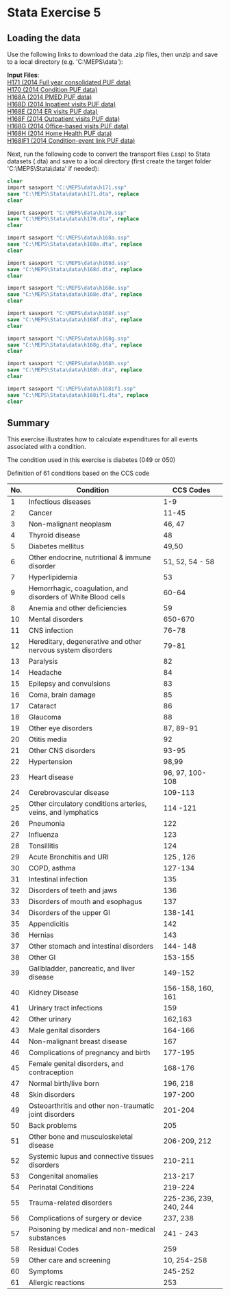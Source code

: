 # Stata Exercise 5

## Loading the data
Use the following links to download the data .zip files, then unzip and save to a local directory (e.g. 'C:\MEPS\data'):

**Input Files**:  
[H171 (2014 Full year consolidated PUF data)](https://meps.ahrq.gov/mepsweb/data_files/pufs/h171ssp.zip)
<br>[H170 (2014 Condition PUF data)](https://meps.ahrq.gov/mepsweb/data_files/pufs/h170ssp.zip)
<br>[H168A (2014 PMED PUF data)](https://meps.ahrq.gov/mepsweb/data_files/pufs/h168assp.zip)
<br>[H168D (2014 Inpatient visits PUF data)](https://meps.ahrq.gov/mepsweb/data_files/pufs/h168dssp.zip)
<br>[H168E (2014 ER visits PUF data)](https://meps.ahrq.gov/mepsweb/data_files/pufs/h168essp.zip)
<br>[H168F (2014 Outpatient visits PUF data)](https://meps.ahrq.gov/mepsweb/data_files/pufs/h168fssp.zip)
<br>[H168G (2014 Office-based visits PUF data)](https://meps.ahrq.gov/mepsweb/data_files/pufs/h168gssp.zip)
<br>[H168H (2014 Home Health PUF data)](https://meps.ahrq.gov/mepsweb/data_files/pufs/h168hssp.zip)
<br>[H168IF1 (2014 Condition-event link PUF data)](https://meps.ahrq.gov/mepsweb/data_files/pufs/h168if1ssp.zip)

Next, run the following code to convert the transport files (.ssp) to Stata datasets (.dta) and save to a local directory (first create the target folder 'C:\MEPS\Stata\data' if needed):
``` stata
clear
import sasxport "C:\MEPS\data\h171.ssp"
save "C:\MEPS\Stata\data\h171.dta", replace
clear

import sasxport "C:\MEPS\data\h170.ssp"
save "C:\MEPS\Stata\data\h170.dta", replace
clear

import sasxport "C:\MEPS\data\h168a.ssp"
save "C:\MEPS\Stata\data\h168a.dta", replace
clear

import sasxport "C:\MEPS\data\h168d.ssp"
save "C:\MEPS\Stata\data\h168d.dta", replace
clear

import sasxport "C:\MEPS\data\h168e.ssp"
save "C:\MEPS\Stata\data\h168e.dta", replace
clear

import sasxport "C:\MEPS\data\h168f.ssp"
save "C:\MEPS\Stata\data\h168f.dta", replace
clear

import sasxport "C:\MEPS\data\h168g.ssp"
save "C:\MEPS\Stata\data\h168g.dta", replace
clear

import sasxport "C:\MEPS\data\h168h.ssp"
save "C:\MEPS\Stata\data\h168h.dta", replace
clear

import sasxport "C:\MEPS\data\h168if1.ssp"
save "C:\MEPS\Stata\data\h168if1.dta", replace
clear
```

## Summary
This exercise illustrates how to calculate expenditures for all events associated with a condition.

The condition used in this exercise is diabetes (049 or 050)

Definition of 61 conditions based on the CCS code

No. | Condition | CCS Codes
-------|------------- |-------------
1|Infectious diseases |1-9
2|  Cancer   | 11-45
3|  Non-malignant neoplasm  |46, 47
4|  Thyroid disease  |48
5|  Diabetes mellitus| 49,50
6|  Other endocrine, nutritional & immune disorder  |51, 52, 54 - 58
7|  Hyperlipidemia   |53
9|  Hemorrhagic, coagulation, and disorders of White Blood cells | 60-64
8|  Anemia and other deficiencies  |59
10| Mental disorders |650-670
11| CNS infection  |76-78
12| Hereditary, degenerative and other nervous system disorders  |79-81
13| Paralysis |82
14| Headache |84
15| Epilepsy and convulsions   |83
16| Coma, brain damage |85
17| Cataract|86
18| Glaucoma | 88
19| Other eye disorders  | 87, 89-91
20| Otitis media | 92
21| Other CNS disorders  | 93-95
22| Hypertension | 98,99
23| Heart disease| 96, 97, 100-108
24| Cerebrovascular disease| 109-113
25| Other circulatory conditions arteries, veins, and lymphatics| 114 -121
26| Pneumonia| 122
27| Influenza| 123
28| Tonsillitis  | 124
29| Acute Bronchitis and URI   | 125 , 126
30| COPD, asthma | 127-134
31| Intestinal infection | 135
32| Disorders of teeth and jaws| 136
33| Disorders of mouth and esophagus   | 137
34| Disorders of the upper GI  | 138-141
35| Appendicitis | 142
36| Hernias| 143
37| Other stomach and intestinal disorders   | 144- 148
38| Other GI | 153-155
39| Gallbladder, pancreatic, and liver disease   | 149-152
40| Kidney Disease   | 156-158, 160, 161
41| Urinary tract infections   | 159
42| Other urinary| 162,163
43| Male genital disorders | 164-166
44| Non-malignant breast disease   | 167
46| Complications of pregnancy and birth | 177-195
45| Female genital disorders, and contraception  | 168-176
47| Normal birth/live born | 196, 218
48| Skin disorders   | 197-200
49| Osteoarthritis and other non-traumatic joint disorders |201-204
50| Back problems| 205
51| Other bone and musculoskeletal  disease  | 206-209, 212
52| Systemic lupus and connective tissues disorders  | 210-211
53| Congenital anomalies | 213-217
54| Perinatal Conditions | 219-224
55| Trauma-related disorders   | 225-236, 239, 240, 244
56| Complications of surgery or device | 237, 238
57| Poisoning by medical and non-medical substances  | 241 - 243
58| Residual Codes   | 259
59| Other care and screening   | 10, 254-258
60| Symptoms | 245-252
61| Allergic reactions   | 253

